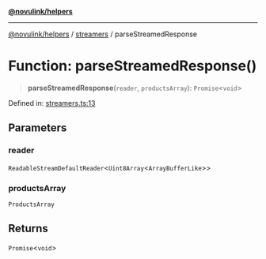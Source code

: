 [**@novulink/helpers**](../../README.md)

***

[@novulink/helpers](../../modules.md) / [streamers](../README.md) / parseStreamedResponse

# Function: parseStreamedResponse()

> **parseStreamedResponse**(`reader`, `productsArray`): `Promise`\<`void`\>

Defined in: [streamers.ts:13](https://github.com/M-Media-Group/app.novu.link/blob/d43aa75d61cafdf214ab3b4b66ffcaae1fde7b4e/packages/helpers/src/streamers.ts#L13)

## Parameters

### reader

`ReadableStreamDefaultReader`\<`Uint8Array`\<`ArrayBufferLike`\>\>

### productsArray

`ProductsArray`

## Returns

`Promise`\<`void`\>
